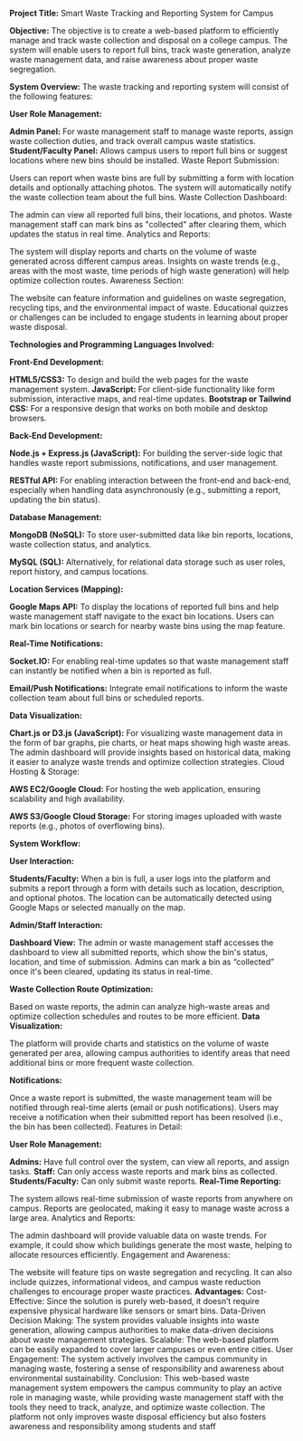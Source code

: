 **Project Title:** Smart Waste Tracking and Reporting System for Campus

**Objective:**
The objective is to create a web-based platform to efficiently manage and track waste collection and disposal on a college campus. The system will enable users to report full bins, track waste generation, analyze waste management data, and raise awareness about proper waste segregation.

**System Overview:**
The waste tracking and reporting system will consist of the following features:

**User Role Management:**

**Admin Panel:** For waste management staff to manage waste reports, assign waste collection duties, and track overall campus waste statistics.
**Student/Faculty Panel:** Allows campus users to report full bins or suggest locations where new bins should be installed.
Waste Report Submission:

Users can report when waste bins are full by submitting a form with location details and optionally attaching photos.
The system will automatically notify the waste collection team about the full bins.
Waste Collection Dashboard:

The admin can view all reported full bins, their locations, and photos.
Waste management staff can mark bins as "collected" after clearing them, which updates the status in real time.
Analytics and Reports:

The system will display reports and charts on the volume of waste generated across different campus areas.
Insights on waste trends (e.g., areas with the most waste, time periods of high waste generation) will help optimize collection routes.
Awareness Section:

The website can feature information and guidelines on waste segregation, recycling tips, and the environmental impact of waste.
Educational quizzes or challenges can be included to engage students in learning about proper waste disposal.

**Technologies and Programming Languages Involved:**

**Front-End Development:**

**HTML5/CSS3:** To design and build the web pages for the waste management system.
**JavaScript:** For client-side functionality like form submission, interactive maps, and real-time updates.
**Bootstrap or Tailwind CSS:** For a responsive design that works on both mobile and desktop browsers.

**Back-End Development:**

**Node.js + Express.js (JavaScript):** For building the server-side logic that handles waste report submissions, notifications, and user management.

**RESTful API:** For enabling interaction between the front-end and back-end, especially when handling data asynchronously (e.g., submitting a report, updating the bin status).

**Database Management:**

**MongoDB (NoSQL):** To store user-submitted data like bin reports, locations, waste collection status, and analytics.

**MySQL (SQL):** Alternatively, for relational data storage such as user roles, report history, and campus locations.

**Location Services (Mapping):**

**Google Maps API:** To display the locations of reported full bins and help waste management staff navigate to the exact bin locations.
Users can mark bin locations or search for nearby waste bins using the map feature.

**Real-Time Notifications:**

**Socket.IO:** For enabling real-time updates so that waste management staff can instantly be notified when a bin is reported as full.

**Email/Push Notifications:** Integrate email notifications to inform the waste collection team about full bins or scheduled reports.

**Data Visualization:**

**Chart.js or D3.js (JavaScript):** For visualizing waste management data in the form of bar graphs, pie charts, or heat maps showing high waste areas.
The admin dashboard will provide insights based on historical data, making it easier to analyze waste trends and optimize collection strategies.
Cloud Hosting & Storage:

**AWS EC2/Google Cloud:** For hosting the web application, ensuring scalability and high availability.

**AWS S3/Google Cloud Storage:** For storing images uploaded with waste reports (e.g., photos of overflowing bins).

**System Workflow:**

**User Interaction:**

**Students/Faculty:** When a bin is full, a user logs into the platform and submits a report through a form with details such as location, description, and optional photos.
The location can be automatically detected using Google Maps or selected manually on the map.

**Admin/Staff Interaction:**

**Dashboard View:** The admin or waste management staff accesses the dashboard to view all submitted reports, which show the bin's status, location, and time of submission.
Admins can mark a bin as “collected” once it's been cleared, updating its status in real-time.

**Waste Collection Route Optimization:**

Based on waste reports, the admin can analyze high-waste areas and optimize collection schedules and routes to be more efficient.
**Data Visualization:**

The platform will provide charts and statistics on the volume of waste generated per area, allowing campus authorities to identify areas that need additional bins or more frequent waste collection.

**Notifications:**

Once a waste report is submitted, the waste management team will be notified through real-time alerts (email or push notifications).
Users may receive a notification when their submitted report has been resolved (i.e., the bin has been collected).
Features in Detail:

**User Role Management:**

**Admins:** Have full control over the system, can view all reports, and assign tasks.
**Staff:** Can only access waste reports and mark bins as collected.
**Students/Faculty:** Can only submit waste reports.
**Real-Time Reporting:**

The system allows real-time submission of waste reports from anywhere on campus. Reports are geolocated, making it easy to manage waste across a large area.
Analytics and Reports:

The admin dashboard will provide valuable data on waste trends. For example, it could show which buildings generate the most waste, helping to allocate resources efficiently.
Engagement and Awareness:

The website will feature tips on waste segregation and recycling. It can also include quizzes, informational videos, and campus waste reduction challenges to encourage proper waste practices.
**Advantages:**
Cost-Effective: Since the solution is purely web-based, it doesn’t require expensive physical hardware like sensors or smart bins.
Data-Driven Decision Making: The system provides valuable insights into waste generation, allowing campus authorities to make data-driven decisions about waste management strategies.
Scalable: The web-based platform can be easily expanded to cover larger campuses or even entire cities.
User Engagement: The system actively involves the campus community in managing waste, fostering a sense of responsibility and awareness about environmental sustainability.
Conclusion:
This web-based waste management system empowers the campus community to play an active role in managing waste, while providing waste management staff with the tools they need to track, analyze, and optimize waste collection. The platform not only improves waste disposal efficiency but also fosters awareness and responsibility among students and staff
